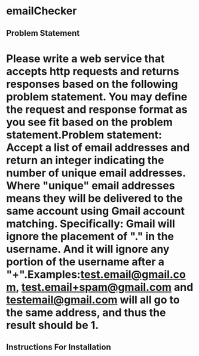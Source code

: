 # emailChecker

## Problem Statement
# Please write a web service that accepts http requests and returns responses based on the following problem statement. You may define the request and response format as you see fit based on the problem statement.Problem statement: Accept a list of email addresses and return an integer indicating the number of unique email addresses. Where "unique" email addresses means they will be delivered to the same account using Gmail account matching. Specifically: Gmail will ignore the placement of "." in the username. And it will ignore any portion of the username after a "+".Examples:test.email@gmail.com, test.email+spam@gmail.com and testemail@gmail.com will all go to the same address, and thus the result should be 1.

## Instructions For Installation
